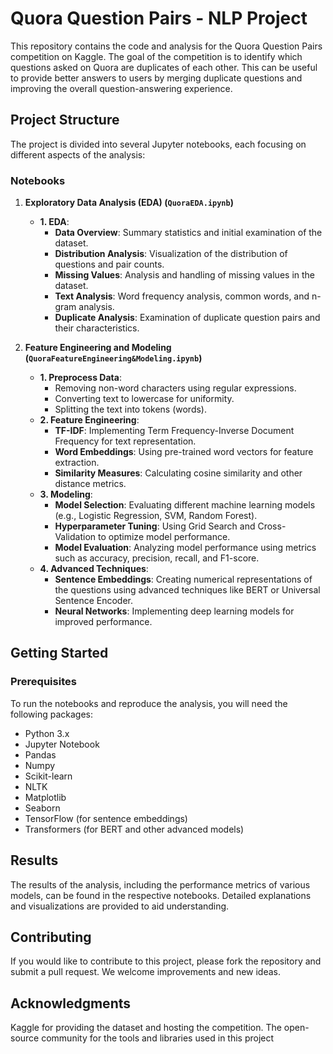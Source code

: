 # Quora Question Pairs - NLP Project

This repository contains the code and analysis for the Quora Question Pairs competition on Kaggle. The goal of the competition is to identify which questions asked on Quora are duplicates of each other. This can be useful to provide better answers to users by merging duplicate questions and improving the overall question-answering experience.

## Project Structure

The project is divided into several Jupyter notebooks, each focusing on different aspects of the analysis:

### Notebooks

1. **Exploratory Data Analysis (EDA) (`QuoraEDA.ipynb`)**
   - **1. EDA**: 
     - **Data Overview**: Summary statistics and initial examination of the dataset.
     - **Distribution Analysis**: Visualization of the distribution of questions and pair counts.
     - **Missing Values**: Analysis and handling of missing values in the dataset.
     - **Text Analysis**: Word frequency analysis, common words, and n-gram analysis.
     - **Duplicate Analysis**: Examination of duplicate question pairs and their characteristics.

2. **Feature Engineering and Modeling (`QuoraFeatureEngineering&Modeling.ipynb`)**
   - **1. Preprocess Data**:
     - Removing non-word characters using regular expressions.
     - Converting text to lowercase for uniformity.
     - Splitting the text into tokens (words).
   - **2. Feature Engineering**:
     - **TF-IDF**: Implementing Term Frequency-Inverse Document Frequency for text representation.
     - **Word Embeddings**: Using pre-trained word vectors for feature extraction.
     - **Similarity Measures**: Calculating cosine similarity and other distance metrics.
   - **3. Modeling**:
     - **Model Selection**: Evaluating different machine learning models (e.g., Logistic Regression, SVM, Random Forest).
     - **Hyperparameter Tuning**: Using Grid Search and Cross-Validation to optimize model performance.
     - **Model Evaluation**: Analyzing model performance using metrics such as accuracy, precision, recall, and F1-score.
   - **4. Advanced Techniques**:
     - **Sentence Embeddings**: Creating numerical representations of the questions using advanced techniques like BERT or Universal Sentence Encoder.
     - **Neural Networks**: Implementing deep learning models for improved performance.

## Getting Started

### Prerequisites

To run the notebooks and reproduce the analysis, you will need the following packages:

- Python 3.x
- Jupyter Notebook
- Pandas
- Numpy
- Scikit-learn
- NLTK
- Matplotlib
- Seaborn
- TensorFlow (for sentence embeddings)
- Transformers (for BERT and other advanced models)

## Results

The results of the analysis, including the performance metrics of various models, can be found in the respective notebooks. Detailed explanations and visualizations are provided to aid understanding.

## Contributing

If you would like to contribute to this project, please fork the repository and submit a pull request. We welcome improvements and new ideas.

## Acknowledgments

Kaggle for providing the dataset and hosting the competition.
The open-source community for the tools and libraries used in this project



